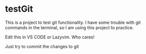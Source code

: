 # testGit

This is a project to test git functionality. I have some trouble with git commands in the terminal, so I am using this project to practice.

Edit this in VS CODE or Lazyvim. Who cares!

Just try to commit the changes to git

